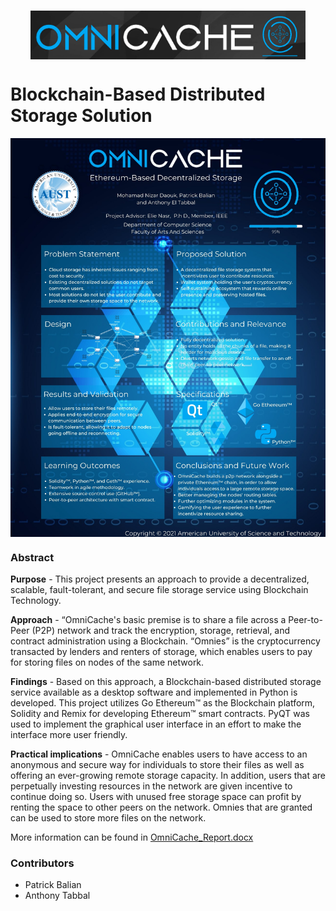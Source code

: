 </br>
<p align="center"><img align="center" src="Images/Omnicache_logo.png"></p>

# Blockchain-Based Distributed Storage Solution
<p align="center"><img align="center" src="Images/OmniCache_Poster.jpg"></p>

### Abstract
**Purpose** - This project presents an approach to provide a decentralized, scalable, fault-tolerant, and secure file storage service using Blockchain Technology.

**Approach** - “OmniCache's basic premise is to share a file across a Peer-to-Peer (P2P) network and track the encryption, storage, retrieval, and contract administration using a Blockchain.  “Omnies” is the cryptocurrency transacted by lenders and renters of storage, which enables users to pay for storing files on nodes of the same network. 

**Findings** - Based on this approach, a Blockchain-based distributed storage service available as a desktop software and implemented in Python is developed. This project utilizes Go Ethereum™ as the Blockchain platform, Solidity and Remix for developing Ethereum™ smart contracts. PyQT was used to implement the graphical user interface in an effort to make the interface more user friendly. 

**Practical implications** - OmniCache enables users to have access to an anonymous and secure way for individuals to store their files as well as offering an ever-growing remote storage capacity. In addition, users that are perpetually investing resources in the network are given incentive to continue doing so. Users with unused free storage space can profit by renting the space to other peers on the network. Omnies that are granted can be used to store more files on the network.


More information can be found in [OmniCache_Report.docx](Report/OmniCache_Report.pdf)

### Contributors
* Patrick Balian
* Anthony Tabbal
